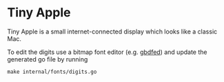 # Tiny Apple

Tiny Apple is a small internet-connected display which looks like a classic Mac.

To edit the digits use a bitmap font editor (e.g. [gbdfed](http://sofia.nmsu.edu/~mleisher/Software/gbdfed/))
and update the generated go file by running

    make internal/fonts/digits.go
